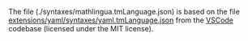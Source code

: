 The file (./syntaxes/mathlingua.tmLanguage.json) is based on the file [extensions/yaml/syntaxes/yaml.tmLanguage.json](https://github.com/microsoft/vscode/blob/master/extensions/yaml/syntaxes/yaml.tmLanguage.json) from the [VSCode](https://github.com/microsoft/vscode) codebase (licensed under the MIT license).